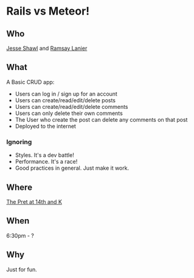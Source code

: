 # Rails vs Meteor!

## Who

[Jesse Shawl](https://twitter.com/jshawl) and [Ramsay Lanier](https://twitter.com/verybadhello)

## What

A Basic CRUD app:

- Users can log in / sign up for an account
- Users can create/read/edit/delete posts
- Users can create/read/edit/delete comments
- Users can only delete their own comments
- The User who create the post can delete any comments on that post
- Deployed to the internet

### Ignoring

- Styles. It's a dev battle!
- Performance. It's a race!
- Good practices in general. Just make it work.

## Where

[The Pret at 14th and K](https://www.google.com/maps/place/Pret+A+Manger/@38.902308,-77.033353,17z/data=!3m1!5s0x89b7b826ca5d1dab:0x7edf0a3ada1943bc!4m5!1m2!2m1!1sPret+A+Manger!3m1!1s0x0000000000000000:0xc027096914d2d4c8)

## When

6:30pm - ?

## Why

Just for fun.